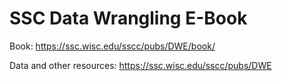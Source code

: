# SSC Data Wrangling E-Book

Book: <https://ssc.wisc.edu/sscc/pubs/DWE/book/>

Data and other resources: <https://ssc.wisc.edu/sscc/pubs/DWE>